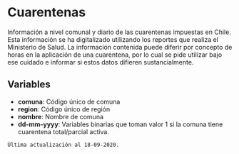 # Cuarentenas
Información a nivel comunal y diario de las cuarentenas impuestas en Chile.
Esta información se ha digitalizado utilizando los reportes que realiza el Ministerio de Salud. La información contenida puede diferir por concepto de horas en la aplicación de una cuarentena, por lo cual se pide utilizar bajo ese cuidado e informar si estos datos difieren sustancialmente.

## Variables
- **comuna**: Código único de comuna
- **region**: Código único de región
- **nombre**: Nombre de comuna
- **dd-mm-yyyy**: Variables binarias que toman valor 1 si la comuna tiene cuarentena total/parcial activa.

```
Última actualización al 18-09-2020.

```
